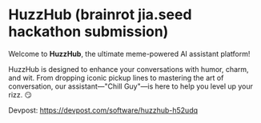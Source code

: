 # HuzzHub (brainrot jia.seed hackathon submission)

Welcome to **HuzzHub**, the ultimate meme-powered AI assistant platform! 

HuzzHub is designed to enhance your conversations with humor, charm, and wit. 
From dropping iconic pickup lines to mastering the art of conversation, our assistant—"Chill Guy"—is here to help you level up your rizz. 😏

Devpost: https://devpost.com/software/huzzhub-h52udq
